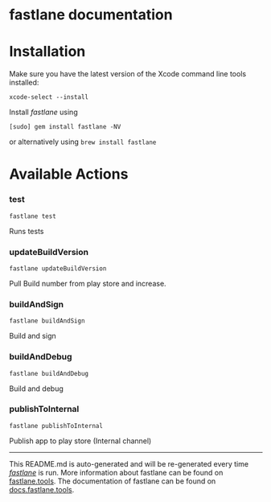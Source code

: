 fastlane documentation
================
# Installation

Make sure you have the latest version of the Xcode command line tools installed:

```
xcode-select --install
```

Install _fastlane_ using
```
[sudo] gem install fastlane -NV
```
or alternatively using `brew install fastlane`

# Available Actions
### test
```
fastlane test
```
Runs tests
### updateBuildVersion
```
fastlane updateBuildVersion
```
Pull Build number from play store and increase.
### buildAndSign
```
fastlane buildAndSign
```
Build and sign
### buildAndDebug
```
fastlane buildAndDebug
```
Build and debug
### publishToInternal
```
fastlane publishToInternal
```
Publish app to play store (Internal channel)

----

This README.md is auto-generated and will be re-generated every time [_fastlane_](https://fastlane.tools) is run.
More information about fastlane can be found on [fastlane.tools](https://fastlane.tools).
The documentation of fastlane can be found on [docs.fastlane.tools](https://docs.fastlane.tools).
